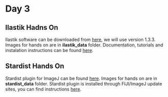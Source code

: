 # Day 3

## Ilastik Hadns On
Ilastik software can be downloaded from [here](https://www.ilastik.org/download.html), we will use version 1.3.3. Images for hands on are in **ilastik_data** folder. Documentation, tutorials and instalation instructions can be found [here](https://www.ilastik.org/documentation/basics/installation).

## Stardist Hands On
Stardist plugin for ImageJ can be found [here](https://imagej.net/plugins/stardist). Images for hands on are in **stardist_data** folder. Stardist plugin is installed through FIJI/ImageJ update sites, you can find instructions [here](https://imagej.net/plugins/stardist#installation).
